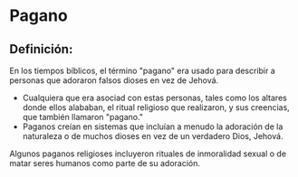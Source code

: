# Pagano

## Definición: 

En los tiempos bíblicos, el término "pagano" era usado para describir a personas que adoraron falsos dioses en vez de Jehová.

* Cualquiera que era asociad con estas personas, tales como los altares donde ellos alababan, el ritual religioso que realizaron,  y sus creencias, que también llamaron "pagano."
* Paganos creían en sistemas que incluían a menudo la adoración de la naturaleza o de muchos dioses en vez de un verdadero Dios, Jehová.

Algunos paganos religioses incluyeron rituales de inmoralidad sexual o  de matar seres humanos como parte de su adoración.

